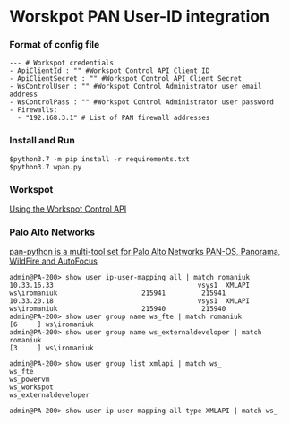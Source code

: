 
# Worskpot PAN User-ID integration

### Format of config file

```
--- # Workspot credentials
- ApiClientId : "" #Workspot Control API Client ID
- ApiClientSecret : "" #Workspot Control API Client Secret
- WsControlUser : "" #Workspot Control Administrator user email address
- WsControlPass : "" #Workspot Control Administrator user password
- Firewalls: 
  - "192.168.3.1" # List of PAN firewall addresses
```

### Install and Run

```
$python3.7 -m pip install -r requirements.txt
$python3.7 wpan.py
```

### Workspot

[Using the Workspot Control API](https://workspot.zendesk.com/hc/en-us/articles/360017693611-Using-the-Workspot-Control-API)

### Palo Alto Networks

[pan-python is a multi-tool set for Palo Alto Networks PAN-OS, Panorama, WildFire and AutoFocus](https://github.com/kevinsteves/pan-python/blob/master/doc/pan.xapi.rst)

```
admin@PA-200> show user ip-user-mapping all | match romaniuk
10.33.16.33                                    vsys1  XMLAPI  ws\iromaniuk                     215941         215941
10.33.20.18                                    vsys1  XMLAPI  ws\iromaniuk                     215940         215940
admin@PA-200> show user group name ws_fte | match romaniuk
[6     ] ws\iromaniuk
admin@PA-200> show user group name ws_externaldeveloper | match romaniuk
[3     ] ws\iromaniuk
```

```
admin@PA-200> show user group list xmlapi | match ws_
ws_fte
ws_powervm
ws_workspot
ws_externaldeveloper

admin@PA-200> show user ip-user-mapping all type XMLAPI | match ws_

```

